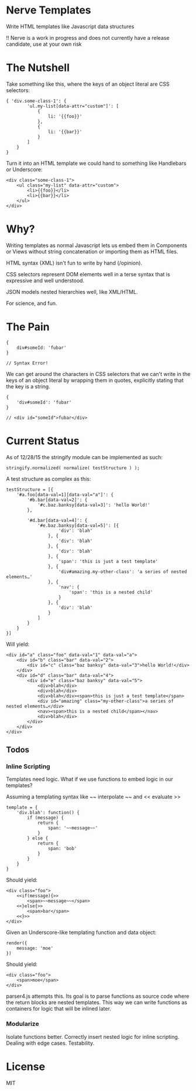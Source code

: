 # Nerve Templates
Write HTML templates like Javascript data structures

!! Nerve is a work in progress and does not currently have a release candidate, use at your own risk

# The Nutshell

Take something like this, where the keys of an object literal are CSS selectors:

	{ 'div.some-class-1': {
			'ul.my-list[data-attr="custom"]': [
				{
					li: '{{foo}}'
				},
				{
					li: '{{bar}}'
				}
			]
		}
	}

Turn it into an HTML template we could hand to something like Handlebars or Underscore:

	<div class="some-class-1">
		<ul class="my-list" data-attr="custom">
			<li>{{foo}}</li>
			<li>{{bar}}</li>
		</ul>
	</div>

# Why?

Writing templates as normal Javascript lets us embed them in Components or Views without string concatenation or importing them as HTML files.

HTML syntax (XML) isn't fun to write by hand (/opinion).

CSS selectors represent DOM elements well in a terse syntax that is expressive and well understood.

JSON models nested hierarchies well, like XML/HTML.

For science, and fun.

# The Pain

	{
		div#someId: 'fubar'
	}

	// Syntax Error!

We can get around the characters in CSS selectors that we can't write in the keys of an object literal by wrapping them in quotes, explicitly stating that the key is a string.

	{
		'div#someId': 'fubar'
	}

	// <div id="someId">fubar</div>

# Current Status
As of 12/28/15 the stringify module can be implemented as such:

	stringify.normalized( normalize( testStructure ) );

A test structure as complex as this:

	testStructure = [{
		'#a.foo[data-val=1][data-val="a"]': {
			'#b.bar[data-val=2]': {
				'#c.baz.banksy[data-val=3]': 'hello World!'
			},

			'#d.bar[data-val=4]': {
				'#e.baz.banksy[data-val=5]': [{
						'div': 'blah'
					}, {
						'div': 'blah'
					}, {
						'div': 'blah'
					}, {
						'span': 'this is just a test template'
					}, {
						'div#amazing.my-other-class': 'a series of nested elements…'
					}, {
						'nav': {
							'span': 'this is a nested child'
						}
					}, {
						'div': 'blah'
					}
				]
			}
		}
	}]

Will yield:

	<div id="a" class="foo" data-val="1" data-val="a">
	    <div id="b" class="bar" data-val="2">
	        <div id="c" class="baz banksy" data-val="3">hello World!</div>
	    </div>
	    <div id="d" class="bar" data-val="4">
	        <div id="e" class="baz banksy" data-val="5">
	            <div>blah</div>
	            <div>blah</div>
	            <div>blah</div><span>this is just a test template</span>
	            <div id="amazing" class="my-other-class">a series of nested elements…</div>
	            <nav><span>this is a nested child</span></nav>
	            <div>blah</div>
	        </div>
	    </div>
	</div>

## Todos
### Inline Scripting

Templates need logic. What if we use functions to embed logic in our templates?

Assuming a templating syntax like ~~ interpolate ~~ and << evaluate >>
	
	template = {
		'div.blah': function() {
			if (message) {
				return {
					span: '~~message~~'
				}
			} else {
				return {
					span: 'bob'
				}
			}
		}
	}

Should yield:

	<div class="foo">
		<<if(message){>>
			<span>~~message~~</span>
		<<}else{>>
			<span>bar</span>
		<<}>>
	</div>

Given an Underscore-like templating function and data object:

	render({
		message: 'moe'
	})

Should yield:

	<div class="foo">
		<span>moe</span>
	</div>

parser4.js attempts this. Its goal is to parse functions as source code where the return blocks are nested templates. This way we can write functions as containers for logic that will be inlined later.

### Modularize

Isolate functions better. Correctly insert nested logic for inline scripting. Dealing with edge cases. Testability.

# License

MIT
